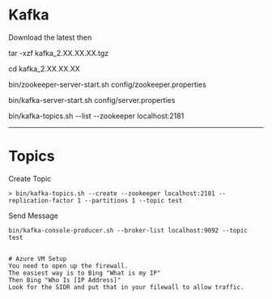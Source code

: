 # Kafka


Download the latest then

tar -xzf kafka_2.XX.XX.XX.tgz

cd kafka_2.XX.XX.XX


bin/zookeeper-server-start.sh config/zookeeper.properties

bin/kafka-server-start.sh config/server.properties

bin/kafka-topics.sh --list --zookeeper localhost:2181

---
# Topics



Create Topic
~~~~ 
> bin/kafka-topics.sh --create --zookeeper localhost:2181 --replication-factor 1 --partitions 1 --topic test
~~~~
Send Message
~~~~
bin/kafka-console-producer.sh --broker-list localhost:9092 --topic test
~~~~
~~~~

# Azure VM Setup
You need to open up the firewall.
The easiest way is to Bing "What is my IP"
Then Bing "Who Is [IP Address]"
Look for the SIDR and put that in your filewall to allow traffic.

